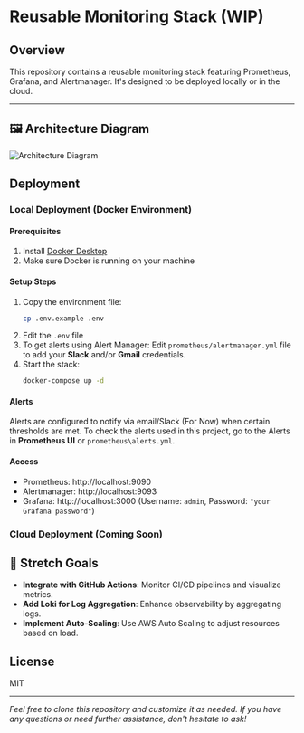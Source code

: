 # Reusable Monitoring Stack (WIP)

## Overview

This repository contains a reusable monitoring stack featuring Prometheus, Grafana, and Alertmanager. It's designed to be deployed locally or in the cloud.

---

## 🖼️ Architecture Diagram

![Architecture Diagram](architecture-diagram.png)

## Deployment

### Local Deployment (Docker Environment)

#### Prerequisites
1. Install [Docker Desktop](https://docs.docker.com/get-started/get-docker/)
2. Make sure Docker is running on your machine

#### Setup Steps
1. Copy the environment file:
   ```bash
   cp .env.example .env
   ```
2. Edit the `.env` file
3. To get alerts using Alert Manager: Edit `prometheus/alertmanager.yml` file to add your **Slack** and/or **Gmail** credentials.
4. Start the stack:
   ```bash
   docker-compose up -d
   ```

#### Alerts

Alerts are configured to notify via email/Slack (For Now) when certain thresholds are met. To check the alerts used in this project, go to the Alerts in **Prometheus UI** or `prometheus\alerts.yml`.

#### Access
* Prometheus: http://localhost:9090
* Alertmanager: http://localhost:9093
* Grafana: http://localhost:3000 (Username: ```admin```, Password: ```"your Grafana password"```)

### Cloud Deployment (Coming Soon)

## 🎯 Stretch Goals

- **Integrate with GitHub Actions**: Monitor CI/CD pipelines and visualize metrics.
- **Add Loki for Log Aggregation**: Enhance observability by aggregating logs.
- **Implement Auto-Scaling**: Use AWS Auto Scaling to adjust resources based on load.

## License
MIT

---

*Feel free to clone this repository and customize it as needed. If you have any questions or need further assistance, don't hesitate to ask!*